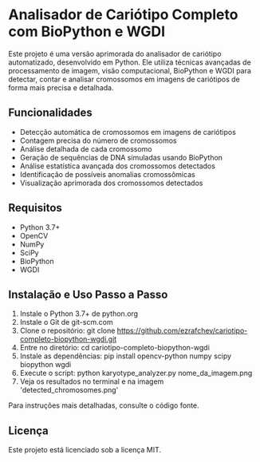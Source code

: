 # Analisador de Cariótipo Completo com BioPython e WGDI

Este projeto é uma versão aprimorada do analisador de cariótipo automatizado, desenvolvido em Python. Ele utiliza técnicas avançadas de processamento de imagem, visão computacional, BioPython e WGDI para detectar, contar e analisar cromossomos em imagens de cariótipos de forma mais precisa e detalhada.

## Funcionalidades

- Detecção automática de cromossomos em imagens de cariótipos
- Contagem precisa do número de cromossomos
- Análise detalhada de cada cromossomo
- Geração de sequências de DNA simuladas usando BioPython
- Análise estatística avançada dos cromossomos detectados
- Identificação de possíveis anomalias cromossômicas
- Visualização aprimorada dos cromossomos detectados

## Requisitos

- Python 3.7+
- OpenCV
- NumPy
- SciPy
- BioPython
- WGDI

## Instalação e Uso Passo a Passo

1. Instale o Python 3.7+ de python.org
2. Instale o Git de git-scm.com
3. Clone o repositório: git clone https://github.com/ezrafchev/cariotipo-completo-biopython-wgdi.git
4. Entre no diretório: cd cariotipo-completo-biopython-wgdi
5. Instale as dependências: pip install opencv-python numpy scipy biopython wgdi
6. Execute o script: python karyotype_analyzer.py nome_da_imagem.png
7. Veja os resultados no terminal e na imagem 'detected_chromosomes.png'

Para instruções mais detalhadas, consulte o código fonte.

## Licença

Este projeto está licenciado sob a licença MIT.
